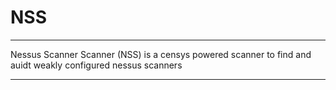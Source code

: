 # NSS
---
Nessus Scanner Scanner (NSS) is a censys powered scanner to find and auidt weakly configured nessus scanners 

---
